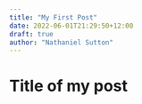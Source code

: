 ```yaml
---
title: "My First Post"
date: 2022-06-01T21:29:50+12:00
draft: true
author: "Nathaniel Sutton"
---
```

# Title of my post

